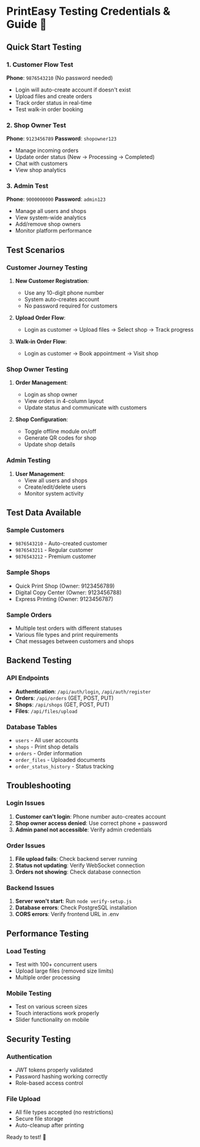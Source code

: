 
# PrintEasy Testing Credentials & Guide 🧪

## Quick Start Testing

### 1. Customer Flow Test
**Phone**: `9876543210` (No password needed)
- Login will auto-create account if doesn't exist
- Upload files and create orders
- Track order status in real-time
- Test walk-in order booking

### 2. Shop Owner Test
**Phone**: `9123456789`
**Password**: `shopowner123`
- Manage incoming orders
- Update order status (New → Processing → Completed)
- Chat with customers
- View shop analytics

### 3. Admin Test
**Phone**: `9000000000` 
**Password**: `admin123`
- Manage all users and shops
- View system-wide analytics
- Add/remove shop owners
- Monitor platform performance

## Test Scenarios

### Customer Journey Testing
1. **New Customer Registration**:
   - Use any 10-digit phone number
   - System auto-creates account
   - No password required for customers

2. **Upload Order Flow**:
   - Login as customer → Upload files → Select shop → Track progress

3. **Walk-in Order Flow**:
   - Login as customer → Book appointment → Visit shop

### Shop Owner Testing
1. **Order Management**:
   - Login as shop owner
   - View orders in 4-column layout
   - Update status and communicate with customers

2. **Shop Configuration**:
   - Toggle offline module on/off
   - Generate QR codes for shop
   - Update shop details

### Admin Testing
1. **User Management**:
   - View all users and shops
   - Create/edit/delete users
   - Monitor system activity

## Test Data Available

### Sample Customers
- `9876543210` - Auto-created customer
- `9876543211` - Regular customer
- `9876543212` - Premium customer

### Sample Shops
- Quick Print Shop (Owner: 9123456789)
- Digital Copy Center (Owner: 9123456788)
- Express Printing (Owner: 9123456787)

### Sample Orders
- Multiple test orders with different statuses
- Various file types and print requirements
- Chat messages between customers and shops

## Backend Testing

### API Endpoints
- **Authentication**: `/api/auth/login`, `/api/auth/register`
- **Orders**: `/api/orders` (GET, POST, PUT)
- **Shops**: `/api/shops` (GET, POST, PUT)
- **Files**: `/api/files/upload`

### Database Tables
- `users` - All user accounts
- `shops` - Print shop details
- `orders` - Order information
- `order_files` - Uploaded documents
- `order_status_history` - Status tracking

## Troubleshooting

### Login Issues
1. **Customer can't login**: Phone number auto-creates account
2. **Shop owner access denied**: Use correct phone + password
3. **Admin panel not accessible**: Verify admin credentials

### Order Issues
1. **File upload fails**: Check backend server running
2. **Status not updating**: Verify WebSocket connection
3. **Orders not showing**: Check database connection

### Backend Issues
1. **Server won't start**: Run `node verify-setup.js`
2. **Database errors**: Check PostgreSQL installation
3. **CORS errors**: Verify frontend URL in .env

## Performance Testing

### Load Testing
- Test with 100+ concurrent users
- Upload large files (removed size limits)
- Multiple order processing

### Mobile Testing
- Test on various screen sizes
- Touch interactions work properly
- Slider functionality on mobile

## Security Testing

### Authentication
- JWT tokens properly validated
- Password hashing working correctly
- Role-based access control

### File Upload
- All file types accepted (no restrictions)
- Secure file storage
- Auto-cleanup after printing

Ready to test! 🚀
</tml>
